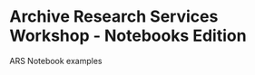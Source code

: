 Archive Research Services Workshop - Notebooks Edition
======================================================

ARS Notebook examples

